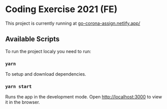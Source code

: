 # Coding Exercise 2021 (FE)
This project is currently running at [go-corona-assign.netlify.app/](https://go-corona-assign.netlify.app/)

## Available Scripts

To run the project localy you need to run:

### `yarn`

To setup and download dependencies.

### `yarn start`

Runs the app in the development mode.
Open [http://localhost:3000](http://localhost:3000) to view it in the browser.
